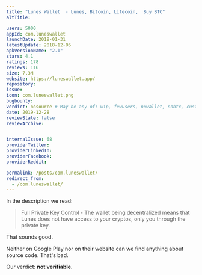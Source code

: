 ```yaml
---
title: "Lunes Wallet  - Lunes, Bitcoin, Litecoin,  Buy BTC"
altTitle: 

users: 5000
appId: com.luneswallet
launchDate: 2018-01-31
latestUpdate: 2018-12-06
apkVersionName: "2.1"
stars: 4.1
ratings: 178
reviews: 116
size: 7.3M
website: https://luneswallet.app/
repository: 
issue: 
icon: com.luneswallet.png
bugbounty: 
verdict: nosource # May be any of: wip, fewusers, nowallet, nobtc, custodial, nosource, nonverifiable, verifiable, bounty, defunct
date: 2019-12-28
reviewStale: false
reviewArchive:


internalIssue: 68
providerTwitter: 
providerLinkedIn: 
providerFacebook: 
providerReddit: 

permalink: /posts/com.luneswallet/
redirect_from:
  - /com.luneswallet/
---
```



In the description we read:
> Full Private Key Control - The wallet being decentralized means that Lunes
  does not have access to your cryptos, only you through the private key.

That sounds good.

Neither on Google Play nor on their website can we find anything about source
code. That's bad.

Our verdict: **not verifiable**.